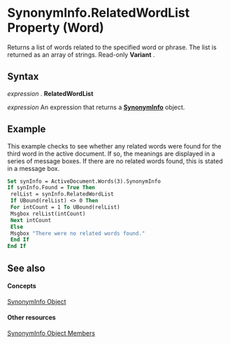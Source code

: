 
# SynonymInfo.RelatedWordList Property (Word)

Returns a list of words related to the specified word or phrase. The list is returned as an array of strings. Read-only  **Variant** .


## Syntax

 _expression_ . **RelatedWordList**

 _expression_ An expression that returns a **[SynonymInfo](0af2d733-a038-1f67-ddca-2b05b3af1b7c.md)** object.


## Example

This example checks to see whether any related words were found for the third word in the active document. If so, the meanings are displayed in a series of message boxes. If there are no related words found, this is stated in a message box.


```vb
Set synInfo = ActiveDocument.Words(3).SynonymInfo 
If synInfo.Found = True Then 
 relList = synInfo.RelatedWordList 
 If UBound(relList) <> 0 Then 
 For intCount = 1 To UBound(relList) 
 Msgbox relList(intCount) 
 Next intCount 
 Else 
 Msgbox "There were no related words found." 
 End If 
End If
```


## See also


#### Concepts


[SynonymInfo Object](0af2d733-a038-1f67-ddca-2b05b3af1b7c.md)
#### Other resources


[SynonymInfo Object Members](d53e5108-edb5-a845-bab8-db4d51faf9ab.md)
